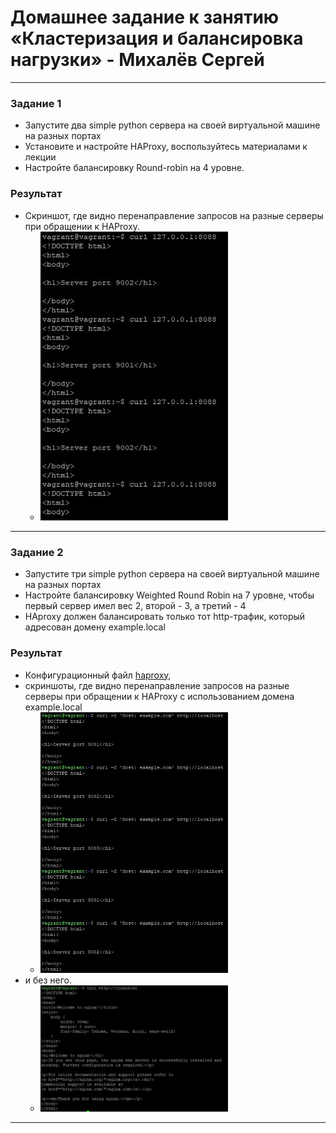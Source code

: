 # Домашнее задание к занятию «Кластеризация и балансировка нагрузки» - Михалёв Сергей


------

### Задание 1
- Запустите два simple python сервера на своей виртуальной машине на разных портах
- Установите и настройте HAProxy, воспользуйтесь материалами к лекции
- Настройте балансировку Round-robin на 4 уровне.
### Результат
- Скриншот, где видно перенаправление запросов на разные серверы при обращении к HAProxy.
  * <img src="images/Task_1_1.jpg" alt="Task_1_1" width="300" height="auto">


------

### Задание 2
- Запустите три simple python сервера на своей виртуальной машине на разных портах
- Настройте балансировку Weighted Round Robin на 7 уровне, чтобы первый сервер имел вес 2, второй - 3, а третий - 4
- HAproxy должен балансировать только тот http-трафик, который адресован домену example.local
### Результат
- Конфигурационный файл [haproxy](https://drive.google.com/file/d/12ZVDD7_rvoYfjX0Xzpnvam5QmkdY3lD-/view?usp=sharing),
- скриншоты, где видно перенаправление запросов на разные серверы при обращении к HAProxy c использованием домена example.local
   * <img src="images/Task_2_1.jpg" alt="Task_2_1" width="300" height="auto">
- и без него.
  * <img src="images/Task_2_2.jpg" alt="Task_2_2" width="300" height="auto">

------
